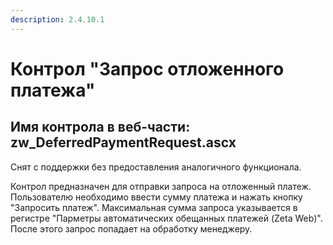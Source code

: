 ```yaml
---
description: 2.4.10.1
---
```


# Контрол "Запрос отложенного платежа"

## Имя контрола в веб-части: zw\_DeferredPaymentRequest.ascx

Снят с поддержки без предоставления аналогичного функционала.

Контрол предназначен для отправки запроса на отложенный платеж. Пользователю необходимо ввести сумму платежа и нажать кнопку "Запросить платеж". Максимальная сумма запроса указывается в регистре "Парметры автоматических обещанных платежей \(Zeta Web\)". После этого запрос попадает на обработку менеджеру.

